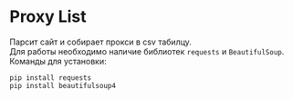 # Proxy List
Парсит сайт и собирает прокси в csv табилцу.<br>
Для работы необходимо наличие библиотек `requests`  и `BeautifulSoup`.<br>
Команды для установки:
```
pip install requests
pip install beautifulsoup4
```
